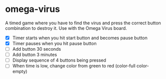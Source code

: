 # omega-virus

A timed game where you have to find the virus and press the correct button combination to destroy it. Use with the Omega Virus board.

* [x] Timer starts when you hit start button and becomes pause button
* [x] Timer pauses when you hit pause button
* [ ] Add button 30 seconds
* [ ] Add button 3 minutes
* [ ] Display sequence of 4 buttons being pressed
* [ ] When time is low, change color from green to red (color-full color-empty)
